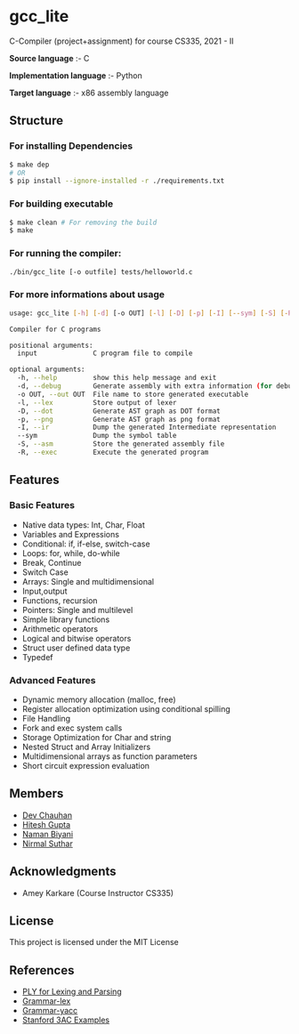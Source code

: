 # gcc_lite
C-Compiler (project+assignment) for course CS335, 2021 - II 

**Source language** :- C

**Implementation language** :- Python

**Target language** :- x86 assembly language

## Structure

### For installing Dependencies
```bash 
$ make dep
# OR
$ pip install --ignore-installed -r ./requirements.txt  
```
### For building executable
```bash
$ make clean # For removing the build
$ make
```

### For running the compiler: 

```bash
./bin/gcc_lite [-o outfile] tests/helloworld.c 
```

### For more informations about usage
```bash
usage: gcc_lite [-h] [-d] [-o OUT] [-l] [-D] [-p] [-I] [--sym] [-S] [-R] input

Compiler for C programs

positional arguments:
  input              C program file to compile

optional arguments:
  -h, --help         show this help message and exit
  -d, --debug        Generate assembly with extra information (for debugging purposes)
  -o OUT, --out OUT  File name to store generated executable
  -l, --lex          Store output of lexer
  -D, --dot          Generate AST graph as DOT format
  -p, --png          Generate AST graph as png format
  -I, --ir           Dump the generated Intermediate representation
  --sym              Dump the symbol table
  -S, --asm          Store the generated assembly file
  -R, --exec         Execute the generated program
```

## Features

### Basic Features
- Native data types: Int, Char, Float
- Variables and Expressions
- Conditional: if, if-else, switch-case
- Loops: for, while, do-while
- Break, Continue
- Switch Case
- Arrays: Single and multidimensional
- Input,output
- Functions, recursion
- Pointers: Single and multilevel
- Simple library functions
- Arithmetic operators
- Logical and bitwise operators
- Struct user defined data type
- Typedef

### Advanced Features
- Dynamic memory allocation (malloc, free)
- Register allocation optimization using conditional spilling
- File Handling
- Fork and exec system calls
- Storage Optimization for Char and string
- Nested Struct and Array Initializers
- Multidimensional arrays as function parameters
- Short circuit expression evaluation

## Members
- [Dev Chauhan](https://github.com/dev-chauhan)
- [Hitesh Gupta](https://github.com/hitesh-gupta-2111)
- [Naman Biyani](https://github.com/namanbiyani)
- [Nirmal Suthar](https://github.com/nirmal-suthar)

## Acknowledgments

* Amey Karkare (Course Instructor CS335)

## License

This project is licensed under the MIT License

## References

- [PLY for Lexing and Parsing](http://www.dabeaz.com/ply/)
- [Grammar-lex](https://www.lysator.liu.se/c/ANSI-C-grammar-l.html)
- [Grammar-yacc](https://www.lysator.liu.se/c/ANSI-C-grammar-y.html)
- [Stanford 3AC Examples](https://web.stanford.edu/class/archive/cs/cs143/cs143.1128/handouts/240%20TAC%20Examples.pdf )

